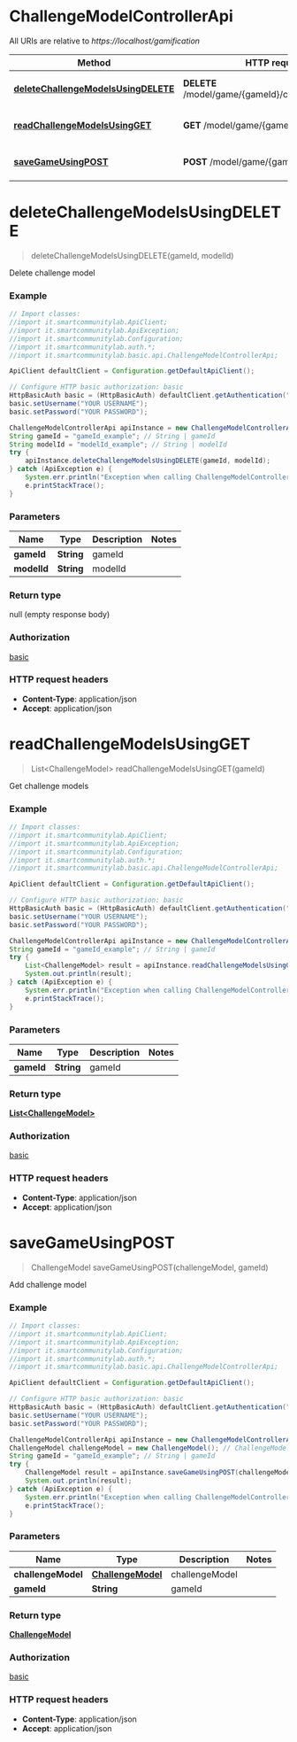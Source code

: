 # ChallengeModelControllerApi

All URIs are relative to *https://localhost/gamification*

Method | HTTP request | Description
------------- | ------------- | -------------
[**deleteChallengeModelsUsingDELETE**](ChallengeModelControllerApi.md#deleteChallengeModelsUsingDELETE) | **DELETE** /model/game/{gameId}/challenge/{modelId} | Delete challenge model
[**readChallengeModelsUsingGET**](ChallengeModelControllerApi.md#readChallengeModelsUsingGET) | **GET** /model/game/{gameId}/challenge | Get challenge models
[**saveGameUsingPOST**](ChallengeModelControllerApi.md#saveGameUsingPOST) | **POST** /model/game/{gameId}/challenge | Add challenge model


<a name="deleteChallengeModelsUsingDELETE"></a>
# **deleteChallengeModelsUsingDELETE**
> deleteChallengeModelsUsingDELETE(gameId, modelId)

Delete challenge model

### Example
```java
// Import classes:
//import it.smartcommunitylab.ApiClient;
//import it.smartcommunitylab.ApiException;
//import it.smartcommunitylab.Configuration;
//import it.smartcommunitylab.auth.*;
//import it.smartcommunitylab.basic.api.ChallengeModelControllerApi;

ApiClient defaultClient = Configuration.getDefaultApiClient();

// Configure HTTP basic authorization: basic
HttpBasicAuth basic = (HttpBasicAuth) defaultClient.getAuthentication("basic");
basic.setUsername("YOUR USERNAME");
basic.setPassword("YOUR PASSWORD");

ChallengeModelControllerApi apiInstance = new ChallengeModelControllerApi();
String gameId = "gameId_example"; // String | gameId
String modelId = "modelId_example"; // String | modelId
try {
    apiInstance.deleteChallengeModelsUsingDELETE(gameId, modelId);
} catch (ApiException e) {
    System.err.println("Exception when calling ChallengeModelControllerApi#deleteChallengeModelsUsingDELETE");
    e.printStackTrace();
}
```

### Parameters

Name | Type | Description  | Notes
------------- | ------------- | ------------- | -------------
 **gameId** | **String**| gameId |
 **modelId** | **String**| modelId |

### Return type

null (empty response body)

### Authorization

[basic](../README.md#basic)

### HTTP request headers

 - **Content-Type**: application/json
 - **Accept**: application/json

<a name="readChallengeModelsUsingGET"></a>
# **readChallengeModelsUsingGET**
> List&lt;ChallengeModel&gt; readChallengeModelsUsingGET(gameId)

Get challenge models

### Example
```java
// Import classes:
//import it.smartcommunitylab.ApiClient;
//import it.smartcommunitylab.ApiException;
//import it.smartcommunitylab.Configuration;
//import it.smartcommunitylab.auth.*;
//import it.smartcommunitylab.basic.api.ChallengeModelControllerApi;

ApiClient defaultClient = Configuration.getDefaultApiClient();

// Configure HTTP basic authorization: basic
HttpBasicAuth basic = (HttpBasicAuth) defaultClient.getAuthentication("basic");
basic.setUsername("YOUR USERNAME");
basic.setPassword("YOUR PASSWORD");

ChallengeModelControllerApi apiInstance = new ChallengeModelControllerApi();
String gameId = "gameId_example"; // String | gameId
try {
    List<ChallengeModel> result = apiInstance.readChallengeModelsUsingGET(gameId);
    System.out.println(result);
} catch (ApiException e) {
    System.err.println("Exception when calling ChallengeModelControllerApi#readChallengeModelsUsingGET");
    e.printStackTrace();
}
```

### Parameters

Name | Type | Description  | Notes
------------- | ------------- | ------------- | -------------
 **gameId** | **String**| gameId |

### Return type

[**List&lt;ChallengeModel&gt;**](ChallengeModel.md)

### Authorization

[basic](../README.md#basic)

### HTTP request headers

 - **Content-Type**: application/json
 - **Accept**: application/json

<a name="saveGameUsingPOST"></a>
# **saveGameUsingPOST**
> ChallengeModel saveGameUsingPOST(challengeModel, gameId)

Add challenge model

### Example
```java
// Import classes:
//import it.smartcommunitylab.ApiClient;
//import it.smartcommunitylab.ApiException;
//import it.smartcommunitylab.Configuration;
//import it.smartcommunitylab.auth.*;
//import it.smartcommunitylab.basic.api.ChallengeModelControllerApi;

ApiClient defaultClient = Configuration.getDefaultApiClient();

// Configure HTTP basic authorization: basic
HttpBasicAuth basic = (HttpBasicAuth) defaultClient.getAuthentication("basic");
basic.setUsername("YOUR USERNAME");
basic.setPassword("YOUR PASSWORD");

ChallengeModelControllerApi apiInstance = new ChallengeModelControllerApi();
ChallengeModel challengeModel = new ChallengeModel(); // ChallengeModel | challengeModel
String gameId = "gameId_example"; // String | gameId
try {
    ChallengeModel result = apiInstance.saveGameUsingPOST(challengeModel, gameId);
    System.out.println(result);
} catch (ApiException e) {
    System.err.println("Exception when calling ChallengeModelControllerApi#saveGameUsingPOST");
    e.printStackTrace();
}
```

### Parameters

Name | Type | Description  | Notes
------------- | ------------- | ------------- | -------------
 **challengeModel** | [**ChallengeModel**](ChallengeModel.md)| challengeModel |
 **gameId** | **String**| gameId |

### Return type

[**ChallengeModel**](ChallengeModel.md)

### Authorization

[basic](../README.md#basic)

### HTTP request headers

 - **Content-Type**: application/json
 - **Accept**: application/json

